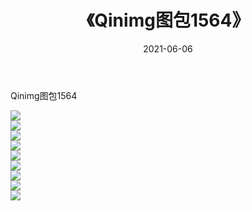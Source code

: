 ﻿---
layout: post
title:  《Qinimg图包1564》
date:   2021-06-06
img: http://imgx.orgx.ga/Qinimg图包/Qinimg图包1564/000.jpg
categories: [美女, 清纯, 唯美]
---

Qinimg图包1564

 ![](http://imgx.orgx.ga/Qinimg图包/Qinimg图包1564/001.jpg) <br>![](http://imgx.orgx.ga/Qinimg图包/Qinimg图包1564/002.jpg) <br>![](http://imgx.orgx.ga/Qinimg图包/Qinimg图包1564/003.jpg) <br>![](http://imgx.orgx.ga/Qinimg图包/Qinimg图包1564/004.jpg) <br>![](http://imgx.orgx.ga/Qinimg图包/Qinimg图包1564/005.jpg) <br>![](http://imgx.orgx.ga/Qinimg图包/Qinimg图包1564/006.jpg) <br>![](http://imgx.orgx.ga/Qinimg图包/Qinimg图包1564/007.jpg) <br>![](http://imgx.orgx.ga/Qinimg图包/Qinimg图包1564/008.jpg) <br>![](http://imgx.orgx.ga/Qinimg图包/Qinimg图包1564/009.jpg) <br>